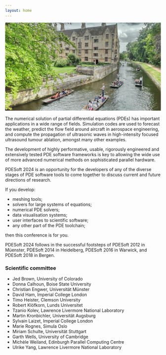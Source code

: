 ```yaml
---
layout: home
---
```


![Cambridge](/assets/images/cambridge-stock-image.jpg)

The numerical solution of partial differential equations (PDEs) has important applications in a wide range of fields. Simulation codes are used to forecast the weather, predict the flow field around aircraft in aerospace engineering, and compute the propagation of ultrasonic waves in high-intensity focused ultrasound tumour ablation, amongst many other examples.

The development of highly performative, usable, rigorously engineered and extensively tested PDE software frameworks is key to allowing the wide use of more advanced numerical methods on sophisticated parallel hardware.

PDESoft 2024 is an opportunity for the developers of any of the diverse stages of PDE software tools to come together to discuss current and future directions of research.

If you develop:

* meshing tools;
* solvers for large systems of equations;
* numerical PDE solvers;
* data visualisation systems;
* user interfaces to scientific software;
* any other part of the PDE toolchain;

then this conference is for you.

PDESoft 2024 follows in the successful footsteps of PDESoft 2012 in Müenster, PDESoft 2014 in Heidelberg, PDESoft 2016 in Warwick, and PDESoft 2018 in Bergen.

### Scientific committee

- Jed Brown, University of Colorado
- Donna Calhoun, Boise State University
- Christian Engwer, Universität Münster
- David Ham, Imperial College London
- Timo Heister, Clemson University
- Robert Klöfkorn, Lunds Universitet
- Tzanio Kolev, Lawrence Livermore National Laboratory
- Martin Kronbichler, Universität Augsburg
- Sylvain Laizet, Imperial College London
- Marie Rognes, Simula Oslo
- Miriam Schulte, Universität Stuttgart
- Garth Wells, University of Cambridge
- Michèle Weiland, Edinburgh Parallel Computing Centre
- Ulrike Yang, Lawrence Livermore National Laboratory
